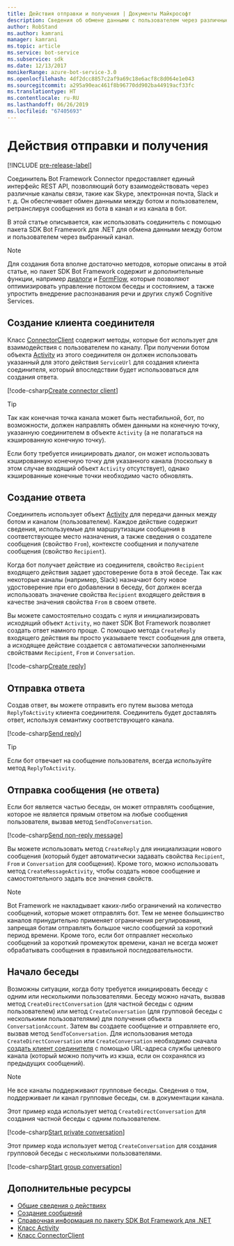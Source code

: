 ```yaml
---
title: Действия отправки и получения | Документы Майкрософт
description: Сведения об обмене данными с пользователем через различные каналы связи с использованием службы соединителя через пакет SDK Bot Framework для .NET.
author: RobStand
ms.author: kamrani
manager: kamrani
ms.topic: article
ms.service: bot-service
ms.subservice: sdk
ms.date: 12/13/2017
monikerRange: azure-bot-service-3.0
ms.openlocfilehash: 4df2dcc8857c2af9a69c18e6acf8c8d064e1e043
ms.sourcegitcommit: a295a90eac461f8b96770dd902ba44919acf33fc
ms.translationtype: HT
ms.contentlocale: ru-RU
ms.lasthandoff: 06/26/2019
ms.locfileid: "67405693"
---
```

# <a name="send-and-receive-activities"></a>Действия отправки и получения

[!INCLUDE [pre-release-label](../includes/pre-release-label-v3.md)]

Соединитель Bot Framework Connector предоставляет единый интерфейс REST API, позволяющий боту взаимодействовать через различные каналы связи, такие как Skype, электронная почта, Slack и т. д. Он обеспечивает обмен данными между ботом и пользователем, ретранслируя сообщения из бота в канал и из канала в бот. 

В этой статье описывается, как использовать соединитель с помощью пакета SDK Bot Framework для .NET для обмена данными между ботом и пользователем через выбранный канал. 

> [!NOTE]
> Для создания бота вполне достаточно методов, которые описаны в этой статье, но пакет SDK Bot Framework содержит и дополнительные функции, например [диалоги](bot-builder-dotnet-dialogs.md) и [FormFlow](bot-builder-dotnet-formflow.md), которые позволяют оптимизировать управление потоком беседы и состоянием, а также упростить внедрение распознавания речи и других служб Cognitive Services.

## <a name="create-a-connector-client"></a>Создание клиента соединителя

Класс [ConnectorClient][ConnectorClient] содержит методы, которые бот использует для взаимодействия с пользователем по каналу. При получении ботом объекта <a href="https://docs.botframework.com/csharp/builder/sdkreference/dc/d2f/class_microsoft_1_1_bot_1_1_connector_1_1_activity.html" target="_blank">Activity</a> из этого соединителя он должен использовать указанный для этого действия `ServiceUrl` для создания клиента соединителя, который впоследствии будет использоваться для создания ответа. 

[!code-csharp[Create connector client](../includes/code/dotnet-send-and-receive.cs#createConnectorClient)]

> [!TIP]
> Так как конечная точка канала может быть нестабильной, бот, по возможности, должен направлять обмен данными на конечную точку, указанную соединителем в объекте `Activity` (а не полагаться на кэшированную конечную точку). 
>
> Если боту требуется инициировать диалог, он может использовать кэшированную конечную точку для указанного канала (поскольку в этом случае входящий объект `Activity` отсутствует), однако кэшированные конечные точки необходимо часто обновлять. 

## <a id="create-reply"></a> Создание ответа

Соединитель использует объект [Activity](bot-builder-dotnet-activities.md) для передачи данных между ботом и каналом (пользователем). Каждое действие содержит сведения, используемые для маршрутизации сообщения в соответствующее место назначения, а также сведения о создателе сообщения (свойство `From`), контексте сообщения и получателе сообщения (свойство `Recipient`).

Когда бот получает действие из соединителя, свойство `Recipient` входящего действия задает удостоверение бота в этой беседе. Так как некоторые каналы (например, Slack) назначают боту новое удостоверение при его добавлении в беседу, бот должен всегда использовать значение свойства `Recipient` входящего действия в качестве значения свойства `From` в своем ответе.

Вы можете самостоятельно создать с нуля и инициализировать исходящий объект `Activity`, но пакет SDK Bot Framework позволяет создать ответ намного проще. С помощью метода `CreateReply` входящего действия вы просто указываете текст сообщения для ответа, а исходящее действие создается с автоматически заполненными свойствами `Recipient`, `From` и `Conversation`.

[!code-csharp[Create reply](../includes/code/dotnet-send-and-receive.cs#createReply)]

## <a name="send-a-reply"></a>Отправка ответа

Создав ответ, вы можете отправить его путем вызова метода `ReplyToActivity` клиента соединителя. Соединитель будет доставлять ответ, используя семантику соответствующего канала. 

[!code-csharp[Send reply](../includes/code/dotnet-send-and-receive.cs#sendReply)]

> [!TIP]
> Если бот отвечает на сообщение пользователя, всегда используйте метод `ReplyToActivity`.

## <a name="send-a-non-reply-message"></a>Отправка сообщения (не ответа) 

Если бот является частью беседы, он может отправлять сообщение, которое не является прямым ответом на любые сообщения пользователя, вызвав метод `SendToConversation`. 

[!code-csharp[Send non-reply message](../includes/code/dotnet-send-and-receive.cs#sendNonReplyMessage)]

Вы можете использовать метод `CreateReply` для инициализации нового сообщения (который будет автоматически задавать свойства `Recipient`, `From` и `Conversation` для сообщения). Кроме того, можно использовать метод `CreateMessageActivity`, чтобы создать новое сообщение и самостоятельного задать все значения свойств.

> [!NOTE]
> Bot Framework не накладывает каких-либо ограничений на количество сообщений, которые может отправлять бот. Тем не менее большинство каналов принудительно применяет ограничения регулирования, запрещая ботам отправлять большое число сообщений за короткий период времени. Кроме того, если бот отправляет несколько сообщений за короткий промежуток времени, канал не всегда может обрабатывать сообщения в правильной последовательности.

## <a name="start-a-conversation"></a>Начало беседы

Возможны ситуации, когда боту требуется инициировать беседу с одним или несколькими пользователями. Беседу можно начать, вызвав метод `CreateDirectConversation` (для частной беседы с одним пользователем) или метод `CreateConversation` (для групповой беседы с несколькими пользователями) для получения объекта `ConversationAccount`. Затем вы создаете сообщение и отправляете его, вызвав метод `SendToConversation`. Для использования метода `CreateDirectConversation` или `CreateConversation` необходимо сначала [создать клиент соединителя](#create-a-connector-client) с помощью URL-адреса службы целевого канала (который можно получить из кэша, если он сохранялся из предыдущих сообщений). 

> [!NOTE]
> Не все каналы поддерживают групповые беседы. Сведения о том, поддерживает ли канал групповые беседы, см. в документации канала.

Этот пример кода использует метод `CreateDirectConversation` для создания частной беседы с одним пользователем.

[!code-csharp[Start private conversation](../includes/code/dotnet-send-and-receive.cs#startPrivateConversation)]

Этот пример кода использует метод `CreateConversation` для создания групповой беседы с несколькими пользователями.

[!code-csharp[Start group conversation](../includes/code/dotnet-send-and-receive.cs#startGroupConversation)]

## <a name="additional-resources"></a>Дополнительные ресурсы

- [Общие сведения о действиях](bot-builder-dotnet-activities.md)
- [Создание сообщений](bot-builder-dotnet-create-messages.md)
- <a href="/dotnet/api/?view=botbuilder-3.11.0" target="_blank">Справочная информация по пакету SDK Bot Framework для .NET</a>
- <a href="https://docs.botframework.com/csharp/builder/sdkreference/dc/d2f/class_microsoft_1_1_bot_1_1_connector_1_1_activity.html" target="_blank">Класс Activity</a>
- <a href="/dotnet/api/microsoft.bot.connector.connectorclient" target="_blank">Класс ConnectorClient</a>

[ConnectorClient]: /dotnet/api/microsoft.bot.connector.connectorclient
